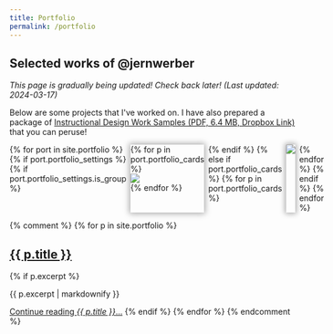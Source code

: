 ```yaml
---
title: Portfolio
permalink: /portfolio
---
```


## Selected works of @jernwerber

_This page is gradually being updated! Check back later! (Last updated: 2024-03-17)_

Below are some projects that I've worked on. I have also prepared a package of [Instructional Design Work Samples (PDF, 6.4 MB, Dropbox Link)](https://www.dropbox.com/scl/fi/qdh6dztzyx37z6eql0f2e/Jonathan-Weber-Instructional-Design-Samples.pdf?rlkey=ycc9p50mypo042xw9jagcjqg1&st=m0axm2bl&dl=0) that you can peruse!

<style>

/* @property --portfolio-columns {
  syntax: "<integer>";
  initial-value: 6;
} */

.grid-container {
  /* max-width:960px; */
  --portfolio-columns: 6;
  display: grid;
  grid-auto-flow: row dense;
  gap: .5em;
  grid-template-columns: repeat(var(--portfolio-columns), 1fr);
  grid-auto-rows: min-content;
  /* transition:300ms; */
}


.portfolio-card {
  box-shadow:0 0 10px 2px darkgray;
}

.portfolio-card.subwide {
  grid-column: span 2;
}

.portfolio-card.wide {
  grid-column: span 3;
}

.portfolio-card.superwide {
  grid-column: span 4;
}

.portfolio-card.ultrawide {
  grid-column: span 6;
}

.portfolio-card.fullwide {
  grid-column: span var(--portfolio-columns);
}

.portfolio-card.tall {
 grid-row: span 2;
}

.portfolio-card.taller {
 grid-row: span 3;
}

</style>
<div class="grid-container">
{% for port in site.portfolio %}
  {% if port.portfolio_settings %}
    {% if port.portfolio_settings.is_group %}
      <div class="portfolio-card {{ port.portfolio_settings.group_class }} portfolio-card-group">
      {% for p in port.portfolio_cards %}
        <div class="portfolio-card-group-card">
          <img src="{{ p.card_uri }}">
        </div>
      {% endfor %}
      </div>
    {% endif %}
  {% else if port.portfolio_cards %}
    {% for p in port.portfolio_cards %}
    <div class="portfolio-card {{ p.card_mod }}">
      <img src="{{ p.card_uri }}">
    </div>
    {% endfor %}
  {% endif %}
{% endfor %}
</div>

{% comment %}
{% for p in site.portfolio %}
  <h2>
    <a href="{{ p.url }}">
      {{ p.title }}
    </a>
  </h2>
  {% if p.excerpt %}
  <p>{{ p.excerpt | markdownify }}</p>
  <a href="{{ p.url }}">Continue reading <em>{{ p.title }}</em>...</a>
  {% endif %}
{% endfor %}
{% endcomment %}

